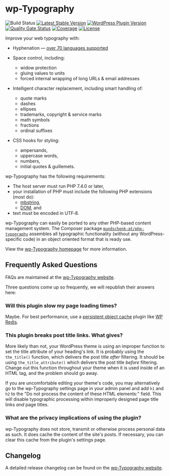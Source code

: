 # wp-Typography #

![Build Status](https://github.com/mundschenk-at/wp-typography/actions/workflows/ci.yml/badge.svg)
[![Latest Stable Version](https://poser.pugx.org/mundschenk-at/wp-typography/v/stable)](https://packagist.org/packages/mundschenk-at/wp-typography)
[![WordPress Plugin Version](https://img.shields.io/wordpress/plugin/v/wp-typography)](https://wordpress.org/plugins/wp-typography/)
[![Quality Gate Status](https://sonarcloud.io/api/project_badges/measure?project=mundschenk-at_wp-typography&metric=alert_status)](https://sonarcloud.io/dashboard?id=mundschenk-at_wp-typography)
[![Coverage](https://sonarcloud.io/api/project_badges/measure?project=mundschenk-at_wp-typography&metric=coverage)](https://sonarcloud.io/dashboard?id=mundschenk-at_wp-typography)
[![License](https://poser.pugx.org/mundschenk-at/wp-typography/license)](https://packagist.org/packages/mundschenk-at/wp-typography)

Improve your web typography with:

*   Hyphenation &mdash; [over 70 languages supported](https://code.mundschenk.at/wp-typography/frequently-asked-questions/#faq-what-hyphenation-language-patterns-are-included)

*   Space control, including:
    -   widow protection
    -   gluing values to units
    -   forced internal wrapping of long URLs & email addresses

*   Intelligent character replacement, including smart handling of:
    -   quote marks
    -   dashes
    -   ellipses
    -   trademarks, copyright & service marks
    -   math symbols
    -   fractions
    -   ordinal suffixes

*   CSS hooks for styling:
    -   ampersands,
    -   uppercase words,
    -   numbers,
    -   initial quotes & guillemets.

wp‐Typography has the following requirements:

*   The host server must run PHP 7.4.0 or later,
*   your installation of PHP must include the following PHP extensions (most do):
    -   [mbstring](https://www.php.net/manual/en/mbstring.installation.php),
    -   [DOM](https://www.php.net/manual/en/dom.installation.php), and
*   text must be encoded in UTF‐8.


wp-Typography can easily be ported to any other PHP-based content management system. The Composer package [`mundschenk-at/php-typography`](https://github.com/mundschenk-at/php-typography) assembles all typographic functionality (without any WordPress-specific code) in an object oriented format that is ready use.

View the [wp-Typography homepage](https://code.mundschenk.at/wp-typography/ "wp-Typography Homepage") for more information.


## Frequently Asked Questions ##

FAQs are maintained at the [wp-Typography website](https://code.mundschenk.at/wp-typography/frequently-asked-questions/ "wp-Typography FAQs").

Three questions come up so frequently, we will republish their answers here:

### Will this plu­gin slow my page load­ing times? ###

Maybe. For best performance, use a [persistent object cache](https://wptavern.com/persistent-object-caching) plugin like [WP Redis](https://wordpress.org/plugins/wp-redis/).

### This plugin breaks post title links.  What gives? ###

More likely than not, your WordPress theme is using an improper function to set the title attribute of your heading's link.  It is probably using the `the_title()` function, which delivers the post title *after* filtering.  It should be using `the_title_attribute()` which delivers the post title *before* filtering.  Change out this function throughout your theme when it is used inside of an HTML tag, and the problem should go away.

If you are uncomfortable editing your theme's code, you may alternatively go to the wp-Typography settings page in your admin panel and add `h1` and `h2` to the "Do not process the content of these HTML elements:" field.  This will disable typographic processing within improperly designed page title links <em>and</em> page titles.

### What are the privacy implications of using the plugin? ###

wp-Typography does not store, transmit or otherwise process personal data as such. It does cache the content of the site's posts. If necessary, you can clear this cache from the plugin's settings page.


## Changelog ##

A detailed release changelog can be found on the [wp-Typography website](https://code.mundschenk.at/wp-typography/changes/).
